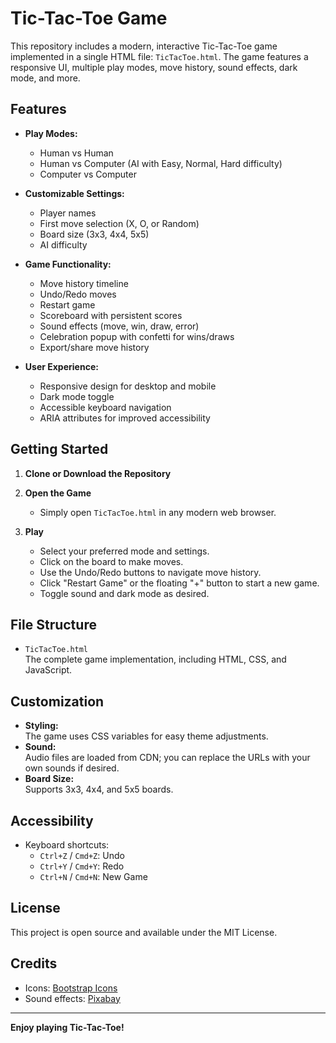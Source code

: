 # Tic-Tac-Toe Game

This repository includes a modern, interactive Tic-Tac-Toe game implemented in a single HTML file: `TicTacToe.html`. The game features a responsive UI, multiple play modes, move history, sound effects, dark mode, and more.

## Features

- **Play Modes:**  
  - Human vs Human  
  - Human vs Computer (AI with Easy, Normal, Hard difficulty)  
  - Computer vs Computer

- **Customizable Settings:**  
  - Player names  
  - First move selection (X, O, or Random)  
  - Board size (3x3, 4x4, 5x5)  
  - AI difficulty

- **Game Functionality:**  
  - Move history timeline  
  - Undo/Redo moves  
  - Restart game  
  - Scoreboard with persistent scores  
  - Sound effects (move, win, draw, error)  
  - Celebration popup with confetti for wins/draws  
  - Export/share move history

- **User Experience:**  
  - Responsive design for desktop and mobile  
  - Dark mode toggle  
  - Accessible keyboard navigation  
  - ARIA attributes for improved accessibility

## Getting Started

1. **Clone or Download the Repository**

2. **Open the Game**
   - Simply open `TicTacToe.html` in any modern web browser.

3. **Play**
   - Select your preferred mode and settings.
   - Click on the board to make moves.
   - Use the Undo/Redo buttons to navigate move history.
   - Click "Restart Game" or the floating "+" button to start a new game.
   - Toggle sound and dark mode as desired.

## File Structure

- `TicTacToe.html`  
  The complete game implementation, including HTML, CSS, and JavaScript.

## Customization

- **Styling:**  
  The game uses CSS variables for easy theme adjustments.
- **Sound:**  
  Audio files are loaded from CDN; you can replace the URLs with your own sounds if desired.
- **Board Size:**  
  Supports 3x3, 4x4, and 5x5 boards.

## Accessibility

- Keyboard shortcuts:
  - `Ctrl+Z` / `Cmd+Z`: Undo
  - `Ctrl+Y` / `Cmd+Y`: Redo
  - `Ctrl+N` / `Cmd+N`: New Game

## License

This project is open source and available under the MIT License.

## Credits

- Icons: [Bootstrap Icons](https://icons.getbootstrap.com/)
- Sound effects: [Pixabay](https://pixabay.com/sound-effects/)

---

**Enjoy playing Tic-Tac-Toe!**
